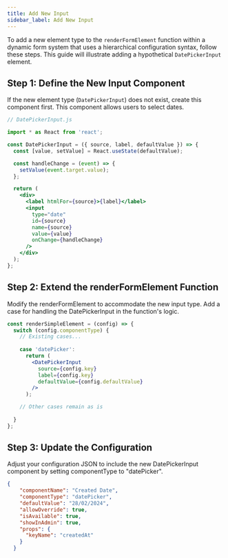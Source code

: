 ```yaml
---
title: Add New Input
sidebar_label: Add New Input
---
```


<head>
  <title> Adding a New Element to the Dynamic Form System</title>
  <meta name="description" content="your meta content goes here" />
</head>



To add a new element type to the `renderFormElement` function within a dynamic form system that uses a hierarchical configuration syntax, follow these steps. This guide will illustrate adding a hypothetical `DatePickerInput` element.

## Step 1: Define the New Input Component

If the new element type (`DatePickerInput`) does not exist, create this component first. This component allows users to select dates.

```jsx
// DatePickerInput.js

import * as React from 'react';

const DatePickerInput = ({ source, label, defaultValue }) => {
  const [value, setValue] = React.useState(defaultValue);

  const handleChange = (event) => {
    setValue(event.target.value);
  };

  return (
    <div>
      <label htmlFor={source}>{label}</label>
      <input
        type="date"
        id={source}
        name={source}
        value={value}
        onChange={handleChange}
      />
    </div>
  );
};
```

## Step 2: Extend the renderFormElement Function

Modify the renderFormElement to accommodate the new input type. Add a case for handling the DatePickerInput in the function's logic.

```jsx
const renderSimpleElement = (config) => {
  switch (config.componentType) {
    // Existing cases...
    
    case 'datePicker':
      return (
        <DatePickerInput
          source={config.key}
          label={config.key}
          defaultValue={config.defaultValue}
        />
      );

    // Other cases remain as is
   
  }
};

```


## Step 3: Update the Configuration
Adjust your configuration JSON to include the new DatePickerInput component by setting componentType to "datePicker".

```json
{
    "componentName": "Created Date",
    "componentType": "datePicker",
    "defaultValue": "28/02/2024",
    "allowOverride": true,
    "isAvailable": true,
    "showInAdmin": true,
    "props": {
      "keyName": "createdAt"
    }
  }
```